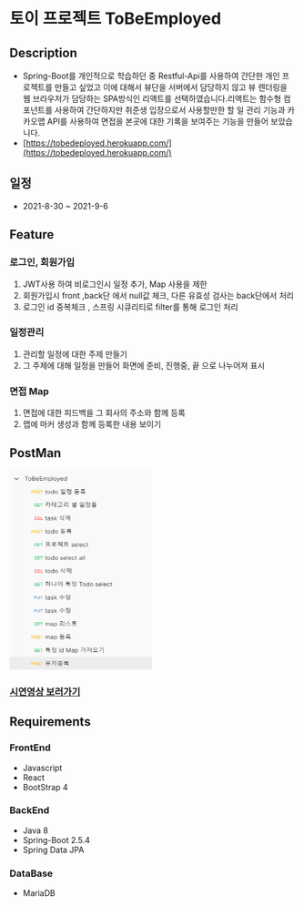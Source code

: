 # 토이 프로젝트 ToBeEmployed



## Description

- Spring-Boot를 개인적으로 학습하던 중 Restful-Api를 사용하여 간단한 개인 프로젝트를 만들고 싶었고 이에 대해서 뷰단을 서버에서 담당하지 않고 뷰 렌더링을 웹 브라우저가 담당하는 SPA방식인 리액트를 선택하였습니다.리액트는 함수형 컴포넌트를 사용하여 간단하지만 취준생 입장으로서 사용할만한 할 일 관리 기능과 카카오맵 API를 사용하여 면접을 본곳에 대한 기록을 보여주는 기능을 만들어 보았습니다.
- [https://tobedeployed.herokuapp.com/](https://tobedeployed.herokuapp.com/)

## 일정

- 2021-8-30 ~ 2021-9-6

## Feature



### 로그인, 회원가입

1. JWT사용 하여 비로그인시 일정 추가, Map 사용을 제한
2. 회원가입시 front ,back단 에서 null값 체크, 다른 유효성 검사는 back단에서 처리
3. 로그인 id 중복체크 , 스프링 시큐리티로 filter를 통해 로그인 처리

### 일정관리

1. 관리할 일정에 대한 주제 만들기
2. 그 주제에 대해 일정을 만들어 화면에 준비, 진행중, 끝 으로 나누어져 표시

### 면접 Map

1.  면접에 대한 피드백을 그 회사의 주소와 함께 등록
2.  맵에 마커 생성과 함께 등록한 내용 보이기

## PostMan



<img src="/img/postMan.png" width="250px" height="350px">

### [시연영상 보러가기](https://www.youtube.com/watch?v=jbQZ4RCRKPg)

## Requirements



### FrontEnd

- Javascript
- React
- BootStrap 4

### BackEnd

- Java 8
- Spring-Boot 2.5.4
- Spring Data JPA

### DataBase

- MariaDB
